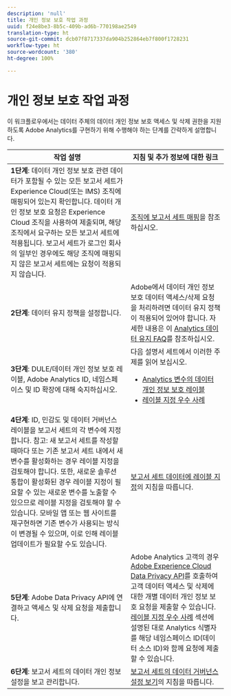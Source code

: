 ```yaml
---
description: 'null'
title: 개인 정보 보호 작업 과정
uuid: f24e8be3-8b5c-409b-ad6b-770198ae2549
translation-type: ht
source-git-commit: dcb07f8717337da904b252864eb7f800f1728231
workflow-type: ht
source-wordcount: '380'
ht-degree: 100%

---
```



# 개인 정보 보호 작업 과정

이 워크플로우에서는 데이터 주체의 데이터 개인 정보 보호 액세스 및 삭제 권한을 지원하도록 Adobe Analytics를 구현하기 위해 수행해야 하는 단계를 간략하게 설명합니다.

| 작업 설명 | 지침 및 추가 정보에 대한 링크 |
|--- |--- |
| **1단계**: 데이터 개인 정보 보호 관련 데이터가 포함될 수 있는 모든 보고서 세트가 Experience Cloud(또는 IMS) 조직에 매핑되어 있는지 확인합니다.  데이터 개인 정보 보호 요청은 Experience Cloud 조직을 사용하여 제출되며, 해당 조직에서 요구하는 모든 보고서 세트에 적용됩니다. 보고서 세트가 로그인 회사의 일부인 경우에도 해당 조직에 매핑되지 않은 보고서 세트에는 요청이 적용되지 않습니다. | [조직에 보고서 세트 매핑](https://docs.adobe.com/content/help/ko-KR/core-services/interface/about-core-services/report-suite-mapping.html)을 참조하십시오. |
| **2단계**: 데이터 유지 정책을 설정합니다. | Adobe에서 데이터 개인 정보 보호 데이터 액세스/삭제 요청을 처리하려면 데이터 유지 정책이 적용되어 있어야 합니다.  자세한 내용은 이 [Analytics 데이터 유지 FAQ](/help/technotes/data-retention.md)를 참조하십시오. |
| **3단계**: DULE/데이터 개인 정보 보호 레이블, Adobe Analytics ID, 네임스페이스 및 ID 확장에 대해 숙지하십시오. | 다음 설명서 세트에서 이러한 주제를 읽어 보십시오.<ul><li>[Analytics 변수의 데이터 개인 정보 보호 레이블](/help/admin/c-data-governance/gdpr-labels.md)</li><li>[레이블 지정 우수 사례](/help/admin/c-data-governance/gdpr-analytics-ids.md)</li></ul> |
| **4단계**: ID, 민감도 및 데이터 거버넌스 레이블을 보고서 세트의 각 변수에 지정합니다.  참고: 새 보고서 세트를 작성할 때마다 또는 기존 보고서 세트 내에서 새 변수를 활성화하는 경우 레이블 지정을 검토해야 합니다. 또한, 새로운 솔루션 통합이 활성화된 경우 레이블 지정이 필요할 수 있는 새로운 변수를 노출할 수 있으므로 레이블 지정을 검토해야 할 수 있습니다. 모바일 앱 또는 웹 사이트를 재구현하면 기존 변수가 사용되는 방식이 변경될 수 있으며, 이로 인해 레이블 업데이트가 필요할 수도 있습니다. | [보고서 세트 데이터에 레이블 지정](/help/admin/c-data-governance/gdpr-setup-reportsuite.md)의 지침을 따릅니다. |
| **5단계**: Adobe Data Privacy API에 연결하고 액세스 및 삭제 요청을 제출합니다. | Adobe Analytics 고객의 경우 [Adobe Experience Cloud Data Privacy API](https://www.adobe.io/apis/experienceplatform/gdpr.html)를 호출하여 고객 데이터 액세스 및 삭제에 대한 개별 데이터 개인 정보 보호 요청을 제출할 수 있습니다. [레이블 지정 우수 사례](/help/admin/c-data-governance/gdpr-analytics-ids.md) 섹션에 설명된 대로 Analytics 식별자를 해당 네임스페이스 ID(데이터 소스 ID)와 함께 요청에 제출할 수 있습니다. |
| **6단계**: 보고서 세트의 데이터 개인 정보 설정을 보고 관리합니다. | [보고서 세트의 데이터 거버넌스 설정 보기](/help/admin/c-data-governance/gdpr-view-settings.md)의 지침을 따릅니다. |
